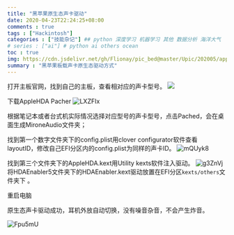 ```yaml
---
title: "黑苹果原生态声卡驱动"
date: 2020-04-23T22:24:25+08:00
comments : true
tags : ["Hackintosh"]
categories : ["技能杂记"] ## python 深度学习 机器学习 其他 数据分析 海洋大气
# series : ["ai"] # python ai others ocean
toc : true
img: https://cdn.jsdelivr.net/gh/Flionay/pic_bed@master/Upic/202005/app.jpg
summary : "黑苹果板载声卡原生态驱动方式"
---
```


打开主板官网，找到自己的主板，查看相对应的声卡型号。
![](https://cdn.jsdelivr.net/gh/Flionay/pic_bed@master/Upic/202004/DDk51A.png)


下载AppleHDA Pacher
![LXZFIx](https://cdn.jsdelivr.net/gh/Flionay/pic_bed@master/Upic/202004/LXZFIx.png)

根据笔记本或者台式机实际情况选择对应型号的声卡型号，点击Pached，会在桌面生成MironeAudio文件夹；

找到第一个数字文件夹下的config.plist用clover configurator软件查看layoutID，修改自己EFI分区内的config.plist为同样的声卡ID。
![mQUyk8](https://cdn.jsdelivr.net/gh/Flionay/pic_bed@master/Upic/202004/mQUyk8.png)

找到第三个文件夹下的AppleHDA.kext用Utility kexts软件注入驱动。
![g3ZnVj](https://cdn.jsdelivr.net/gh/Flionay/pic_bed@master/Upic/202004/g3ZnVj.png)
将HDAEnabler5文件夹下的HDAEnabler.kext驱动放置在EFI分区`kexts/others`文件夹下 。

重启电脑

原生态声卡驱动成功，耳机外放自动切换，没有噪音杂音，不会产生炸音。

![Fpu5mU](https://cdn.jsdelivr.net/gh/Flionay/pic_bed@master/Upic/202004/Fpu5mU.png)
